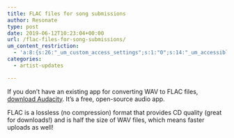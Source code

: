 ```yaml
---
title: FLAC files for song submissions
author: Resonate
type: post
date: 2019-06-12T10:23:04+00:00
url: /flac-files-for-song-submissions/
um_content_restriction:
  - 'a:8:{s:26:"_um_custom_access_settings";s:1:"0";s:14:"_um_accessible";s:1:"0";s:19:"_um_noaccess_action";s:1:"0";s:30:"_um_restrict_by_custom_message";s:1:"0";s:27:"_um_restrict_custom_message";s:0:"";s:19:"_um_access_redirect";s:1:"0";s:23:"_um_access_redirect_url";s:0:"";s:28:"_um_access_hide_from_queries";s:1:"0";}'
categories:
  - artist-updates

---
```

If you don&#8217;t have an existing app for converting WAV to FLAC files, <a href="https://www.audacityteam.org/" target="_blank" rel="noopener noreferrer">download Audacity</a>. It&#8217;s a free, open-source audio app.

FLAC is a lossless (no compression) format that provides CD quality (great for downloads!) and is half the size of WAV files, which means faster uploads as well!
